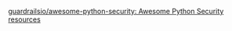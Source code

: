 
[guardrailsio/awesome-python-security: Awesome Python Security resources](https://github.com/guardrailsio/awesome-python-security)
